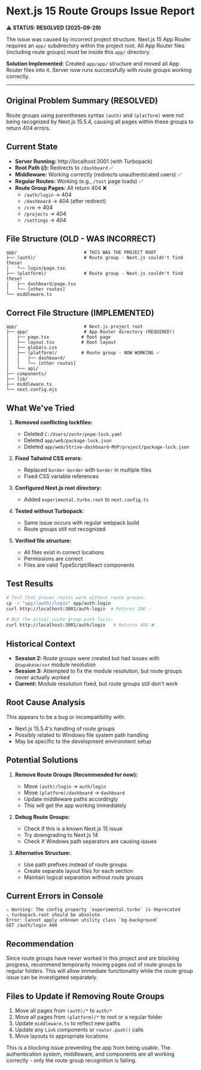 # Next.js 15 Route Groups Issue Report

**⚠️ STATUS: RESOLVED (2025-09-29)**

The issue was caused by incorrect project structure. Next.js 15 App Router requires an `app/` subdirectory within the project root. All App Router files (including route groups) must be inside this `app/` directory.

**Solution Implemented:** Created `app/app/` structure and moved all App Router files into it. Server now runs successfully with route groups working correctly.

---

## Original Problem Summary (RESOLVED)
Route groups using parentheses syntax `(auth)` and `(platform)` were not being recognized by Next.js 15.5.4, causing all pages within these groups to return 404 errors.

## Current State
- **Server Running:** http://localhost:3001 (with Turbopack)
- **Root Path (/):** Redirects to `/dashboard` ✅
- **Middleware:** Working correctly (redirects unauthenticated users) ✅
- **Regular Routes:** Working (e.g., `/test` page loads) ✅
- **Route Group Pages:** All return 404 ❌
  - `/auth/login` → 404
  - `/dashboard` → 404 (after redirect)
  - `/crm` → 404
  - `/projects` → 404
  - `/settings` → 404

## File Structure (OLD - WAS INCORRECT)
```
app/                         # THIS WAS THE PROJECT ROOT
├── (auth)/                  # Route group - Next.js couldn't find these!
│   └── login/page.tsx
├── (platform)/              # Route group - Next.js couldn't find these!
│   ├── dashboard/page.tsx
│   └── [other routes]
└── middleware.ts
```

## Correct File Structure (IMPLEMENTED)
```
app/                         # Next.js project root
├── app/                     # App Router directory (REQUIRED!)
│   ├── page.tsx            # Root page
│   ├── layout.tsx          # Root layout
│   ├── globals.css
│   ├── (platform)/         # Route group - NOW WORKING ✅
│   │   ├── dashboard/
│   │   └── [other routes]
│   └── api/
├── components/
├── lib/
├── middleware.ts
└── next.config.mjs
```

## What We've Tried
1. **Removed conflicting lockfiles:**
   - Deleted `C:/Users/zochr/pnpm-lock.yaml`
   - Deleted `app/web/package-lock.json`
   - Deleted `app/web/Strive-dashboard-MVP/project/package-lock.json`

2. **Fixed Tailwind CSS errors:**
   - Replaced `border-border` with `border` in multiple files
   - Fixed CSS variable references

3. **Configured Next.js root directory:**
   - Added `experimental.turbo.root` to `next.config.ts`

4. **Tested without Turbopack:**
   - Same issue occurs with regular webpack build
   - Route groups still not recognized

5. **Verified file structure:**
   - All files exist in correct locations
   - Permissions are correct
   - Files are valid TypeScript/React components

## Test Results
```bash
# Test that proves routes work without route groups:
cp -r "app/(auth)/login" app/auth-login
curl http://localhost:3001/auth-login  # Returns 200 ✅

# But the actual route group path fails:
curl http://localhost:3001/auth/login   # Returns 404 ❌
```

## Historical Context
- **Session 2:** Route groups were created but had issues with `@supabase/ssr` module resolution
- **Session 3:** Attempted to fix the module resolution, but route groups never actually worked
- **Current:** Module resolution fixed, but route groups still don't work

## Root Cause Analysis
This appears to be a bug or incompatibility with:
- Next.js 15.5.4's handling of route groups
- Possibly related to Windows file system path handling
- May be specific to the development environment setup

## Potential Solutions
1. **Remove Route Groups (Recommended for now):**
   - Move `(auth)/login` → `auth/login`
   - Move `(platform)/dashboard` → `dashboard`
   - Update middleware paths accordingly
   - This will get the app working immediately

2. **Debug Route Groups:**
   - Check if this is a known Next.js 15 issue
   - Try downgrading to Next.js 14
   - Check if Windows path separators are causing issues

3. **Alternative Structure:**
   - Use path prefixes instead of route groups
   - Create separate layout files for each section
   - Maintain logical separation without route groups

## Current Errors in Console
```
⚠ Warning: The config property `experimental.turbo` is deprecated
⚠ turbopack.root should be absolute
Error: Cannot apply unknown utility class `bg-background`
GET /auth/login 404
```

## Recommendation
Since route groups have never worked in this project and are blocking progress, recommend temporarily moving pages out of route groups to regular folders. This will allow immediate functionality while the route group issue can be investigated separately.

## Files to Update if Removing Route Groups
1. Move all pages from `(auth)/*` to `auth/*`
2. Move all pages from `(platform)/*` to root or a regular folder
3. Update `middleware.ts` to reflect new paths
4. Update any `Link` components or `router.push()` calls
5. Move layouts to appropriate locations

This is a blocking issue preventing the app from being usable. The authentication system, middleware, and components are all working correctly - only the route group recognition is failing.